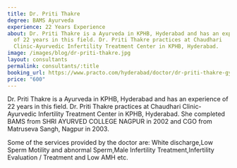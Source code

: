 ```yaml
---
title: Dr. Priti Thakre
degree: BAMS Ayurveda
experience: 22 Years Experience
about: Dr. Priti Thakre is a Ayurveda in KPHB, Hyderabad and has an experience
  of 22 years in this field. Dr. Priti Thakre practices at Chaudhari
  Clinic-Ayurvedic Infertility Treatment Center in KPHB, Hyderabad.
image: /images/blog/dr-priti-thakre.jpg
layout: consultants
permalink: consultants/:title
booking_url: https://www.practo.com/hyderabad/doctor/dr-priti-thakre-gynecologist-obstetrician?practice_id=1167662&specialization=Ayurveda&referrer=doctor_listing&page_uid=fb5b4594-2a2a-4d2b-a81f-048506bcf0fc
price: "600"
---
```

Dr. Priti Thakre is a Ayurveda in KPHB, Hyderabad and has an experience of 22 years in this field. Dr. Priti Thakre practices at Chaudhari Clinic-Ayurvedic Infertility Treatment Center in KPHB, Hyderabad. She completed BAMS from SHRI AYURVED COLLEGE NAGPUR in 2002 and CGO from Matruseva Sangh, Nagpur in 2003.

Some of the services provided by the doctor are: White discharge,Low Sperm Motility and abnormal Sperm,Male Infertility Treatment,Infertility Evaluation / Treatment and Low AMH etc.
